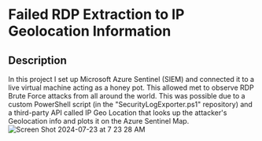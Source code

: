 # Failed RDP Extraction to IP Geolocation Information
## Description
In this project I set up Microsoft Azure Sentinel (SIEM) and connected it to a live virtual machine acting as a honey pot. This allowed met to observe RDP Brute Force attacks from all around the world. This was possible due to a custom PowerShell script (in the "SecurityLogExporter.ps1" repository) and a third-party API called IP Geo Location that looks up the attacker's Geolocation info and plots it on the Azure Sentinel Map. 
![Screen Shot 2024-07-23 at 7 23 28 AM](https://github.com/user-attachments/assets/de911569-7e09-4fa4-beec-791e6c6c8bca)
